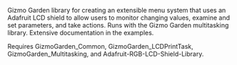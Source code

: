 Gizmo Garden library for creating an extensible menu system that uses an Adafruit LCD shield to allow users to monitor changing values, examine and set parameters, and take actions. Runs with the Gizmo Garden multitasking library. Extensive documentation in the examples.

Requires GizmoGarden_Common, GizmoGarden_LCDPrintTask, GizmoGarden_Multitasking, and Adafruit-RGB-LCD-Shield-Library.
